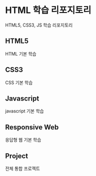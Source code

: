 # HTML 학습 리포지토리
HTML5, CSS3, JS 학습 리포지토리

## HTML5 
HTML 기본 학습

## CSS3
CSS 기본 학습

## Javascript
javascript 기본 학습

## Responsive Web
응답형 웹 기본 학습

## Project
전체 통합 프로젝트
